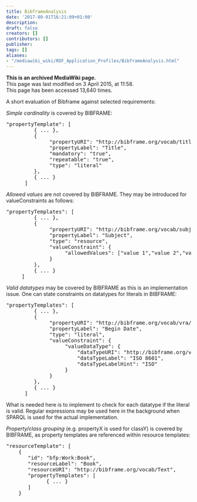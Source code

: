 ```yaml
---
title: BibframeAnalysis
date: '2017-09-01T16:21:09+01:00'
description: 
draft: false
creators: []
contributors: []
publisher: 
tags: []
aliases:
- "/mediawiki_wiki/RDF_Application_Profiles/BibframeAnalysis.html"
---
```


 **This is an archived MediaWiki page.**  
This page was last modified on 3 April 2015, at 11:58.  
This page has been accessed 13,640 times.

A short evaluation of Bibframe against selected requirements:

_Simple cardinality_ is covered by BIBFRAME:

<pre>
"propertyTemplate": [
         { ... },
         {
              "propertyURI": "http://bibframe.org/vocab/titleStatement",
              "propertyLabel": "Title",
              "mandatory": "true",
              "repeatable": "true",
              "type": "literal"
         },
         { ... }
      ]
</pre>

_Allowed values_ are not covered by BIBFRAME. They may be introduced for valueConstraints as follows:

<pre>
"propertyTemplates": [
         { ... },
         {
              "propertyURI": "http://bibframe.org/vocab/subject",
              "propertyLabel": "Subject",
              "type": "resource",
              "valueConstraint": {
                   "allowedValues": ["value 1","value 2","value 3"]
              }
         },
         { ... }
     ]
</pre>

_Valid datatypes_ may be covered by BIBFRAME as this is an implementation issue. One can state constraints on datatypes for literals in BIBFRAME:

<pre>
"propertyTemplates": [
         { ... },
         {
              "propertyURI": "http://bibframe.org/vocab/vra/beginDate",
              "propertyLabel": "Begin Date",
              "type": "literal",
              "valueConstraint": {
                   "valueDataType": {
                       "dataTypeURI": "http://bibframe.org/vocab/proposed/ISO8601",
                       "dataTypeLabel": "ISO 8601",
                       "dataTypeLabelHint": "ISO"
                   }
              }
         },
         { ... }
      ]
</pre>

What is needed here is to implement to check for each datatype if the literal is valid. Regular expressions may be used here in the background when SPARQL is used for the actual implementation.

_Property/class grouping_ (e.g. propertyX is used for classY) is covered by BIBFRAME, as property templates are referenced within resource templates:

<pre>
"resourceTemplate": [
    {
       "id": "bfp:Work:Book",
       "resourceLabel": "Book",
       "resourceURI": "http://bibframe.org/vocab/Text",
       "propertyTemplates": [
             { ... }
       ]
    }
</pre>
